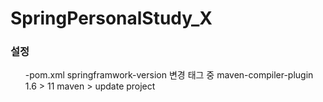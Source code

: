 # SpringPersonalStudy_X
### 설정
<ul>
  -pom.xml 
    springframwork-version 변경
    <plugin>태그 중 maven-compiler-plugin 1.6 > 11
    maven > update project
</ul>

